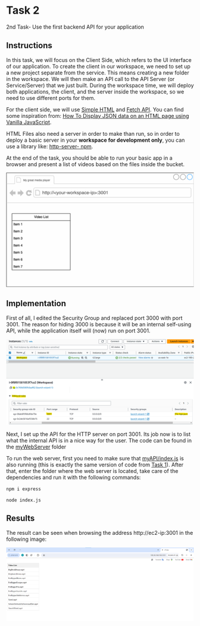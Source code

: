# Task 2
2nd Task- Use the first backend API for your application

## Instructions
In this task, we will focus on the Client Side, which refers to the UI interface of our application. To create the client in our workspace, we need to set up a new project separate from the service. This means creating a new folder in the workspace. We will then make an API call to the API Server (or Service/Server) that we just built. During the workspace time, we will deploy both applications, the client, and the server inside the workspace, so we need to use different ports for them.

For the client side, we will use [Simple HTML](https://developer.mozilla.org/en-US/docs/Learn/Getting_started_with_the_web/HTML_basics) and [Fetch API](https://developer.mozilla.org/en-US/docs/Web/API/Fetch_API). You can find some inspiration from: [How To Display JSON data on an HTML page using Vanilla JavaScript](https://chrisdevcode.hashnode.dev/how-to-display-json-data-on-an-html-page-using-vanilla-javascript).

HTML Files also need a server in order to make than run, so in order to deploy a basic server in your **workspace for development only**, you can use a library like: [http-server- npm](https://www.npmjs.com/package/http-server).

At the end of the task, you should be able to run your basic app in a browser and
present a list of videos based on the files inside the bucket.

![](img/00%20-%20instruction's%20illustration.png)

## Implementation
First of all, I edited the Security Group and replaced port 3000 with port 3001. The reason for hiding 3000 is because it will be an internal self-using API, while the application itself will (now) run on port 3001.

![](img/01%20-%20the%20edited%20security%20group.png)

Next, I set up the API for the HTTP server on port 3001. Its job now is to list what the internal API is in a nice way for the user. The code can be found in the [myWebServer](./myWebServer/) folder

To run the web server, first you need to make sure that [myAPI/index.js](./myAPI/index.js) is also running (this is exactly the same version of code from [Task 1](../Task1/)). After that, enter the folder where the web server is located, take care of the dependencies and run it with the following commands:

```
npm i express
```
```
node index.js
```

## Results
The result can be seen when browsing the address http://ec2-ip:3001 in the following image:

![](img/02%20-%20final%20result%20for%20Task%202.png)
